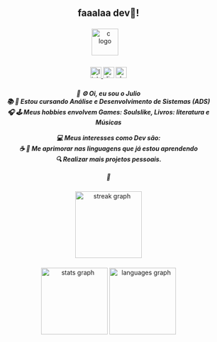 <h2 align="center">faaalaa dev👋!</h2>

###

<div align="center">
  <img src="https://cdn.jsdelivr.net/gh/devicons/devicon/icons/c/c-original.svg" height="60" alt="c logo"  />
  <img width="12" />
</div>

###

<div align="center">
  <a href="https://www.linkedin.com/in/julioccjesus/" target="_blank">
    <img src="https://img.shields.io/static/v1?message=LinkedIn&logo=linkedin&label=&color=0077B5&logoColor=white&labelColor=&style=for-the-badge" height="25" alt="linkedin logo"  />
  </a>
  <img src="https://img.shields.io/static/v1?message=Discord&logo=discord&label=&color=7289DA&logoColor=white&labelColor=&style=for-the-badge" height="25" alt="discord logo"  />
  <a href="https://dev.to/juliocesarcj" target="_blank">
    <img src="https://img.shields.io/static/v1?message=dev.to&logo=dev.to&label=&color=0A0A0A&logoColor=white&labelColor=&style=for-the-badge" height="25" alt="devto logo"  />
  </a>
</div>

###

<h5 align="center">🧠 ⚙ Oi, eu sou o Julio<br>📚 📝 Estou cursando Análise e Desenvolvimento de Sistemas (ADS)<br>🎧 🕹️ Meus hobbies envolvem Games: Soulslike, Livros: literatura e Músicas<br><br>💻 Meus interesses como Dev são:<br>☕ 🐍 Me aprimorar nas linguagens que já estou aprendendo<br>🔍 Realizar mais projetos pessoais.<br><br>🐧</h5>

###

<div align="center">
  <img src="https://streak-stats.demolab.com?user=juliocesarcj&locale=en&mode=daily&theme=dracula&hide_border=false&border_radius=5&order=3" height="150" alt="streak graph"  />
</div>

###

<div align="center">
  <img src="https://github-readme-stats.vercel.app/api?username=juliocesarcj&hide_title=false&hide_rank=false&show_icons=true&include_all_commits=true&count_private=true&disable_animations=false&theme=dracula&locale=en&hide_border=false&order=1" height="150" alt="stats graph"  />
  <img src="https://github-readme-stats.vercel.app/api/top-langs?username=juliocesarcj&locale=en&hide_title=false&layout=compact&card_width=320&langs_count=5&theme=dracula&hide_border=false&order=2" height="150" alt="languages graph"  />
</div>

###

